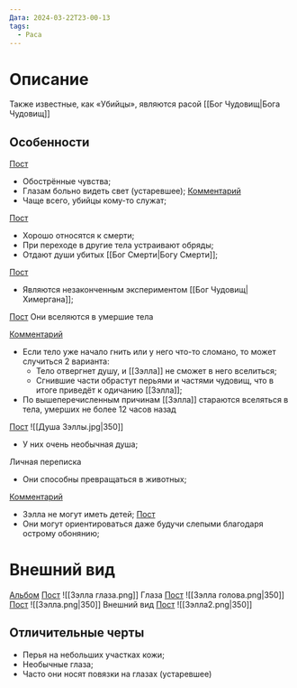 ```yaml
---
Дата: 2024-03-22T23-00-13
tags:
  - Раса
---
```

# Описание
Также известные, как «Убийцы», являются расой [[Бог Чудовищ|Бога Чудовищ]]
## Особенности
[Пост](https://vk.com/wall-159799193_6859)
- Обострённые чувства;
- Глазам больно видеть свет (устаревшее);
[Комментарий](https://vk.com/wall-159799193_10040?reply=10043)
- Чаще всего, убийцы кому-то служат;

[Пост](https://vk.com/wall-208978263_10273)
- Хорошо относятся к смерти;
- При переходе в другие тела устраивают обряды;
- Отдают души убитых [[Бог Смерти|Богу Смерти]];

[Пост](https://vk.com/wall-208978263_14464)
- Являются незаконченным экспериментом [[Бог Чудовищ|Химергана]];

[Пост](https://vk.com/wall-208978263_14454)
Они вселяются в умершие тела

[Комментарий](https://vk.com/wall-208978263_14454?reply=14463&thread=14458)
- Если тело уже начало гнить или у него что-то сломано, то может случиться 2 варианта:
	- Тело отвергнет душу, и [[Зэлла]] не сможет в него вселиться;
	- Сгнившие части обрастут перьями и частями чудовищ, что в итоге приведёт к одичанию [[Зэлла]];
- По вышеперечисленным причинам [[Зэлла]] стараются вселяться в тела, умерших не более 12 часов назад

[Пост]()
![[Душа Зэллы.jpg|350]]
- У них очень необычная душа;

Личная переписка
- Они способны превращаться в животных;
  
[Комментарий](https://vk.com/wall-208978263_8994?reply=9010&thread=9006)
- Зэлла не могут иметь детей;
[Пост](https://vk.com/wall-208978263_10328)
- Они могут ориентироваться даже будучи слепыми благодаря острому обонянию;
# Внешний вид
[Альбом](https://vk.com/album-159799193_282830997)
[Пост](https://vk.com/wall-159799193_6177)
![[Зэлла глаза.png]]
Глаза
[Пост](https://vk.com/wall-159799193_8024)
![[Зэлла голова.png|350]]
[Пост](https://vk.com/wall-159799193_8589)
![[Зэлла.png|350]]
Внешний вид
[Пост](https://vk.com/wall-159799193_8923)
![[Зэлла2.png|350]]
## Отличительные черты
- Перья на небольших участках кожи;
- Необычные глаза; 
- Часто они носят повязки на глазах (устаревшее)